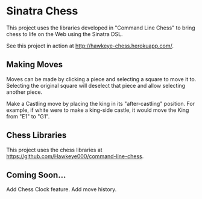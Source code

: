 Sinatra Chess
=============

This project uses the libraries developed in "Command Line Chess" to bring chess to life on the Web using the Sinatra DSL.

See this project in action at http://hawkeye-chess.herokuapp.com/.

Making Moves
------------
Moves can be made by clicking a piece and selecting a square to move it to. Selecting the original square will deselect that piece and allow selecting another piece.  

Make a Castling move by placing the king in its "after-castling" position.  For example, if white were to make a king-side castle, it would move the King from "E1" to "G1".

Chess Libraries
---------------
This project uses the chess libraries at https://github.com/Hawkeye000/command-line-chess.

Coming Soon...
--------------
Add Chess Clock feature.
Add move history.  
